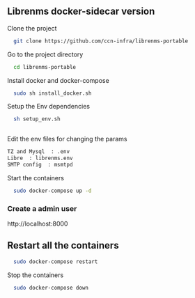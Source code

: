 
## Librenms docker-sidecar version

Clone the project

```bash
  git clone https://github.com/ccn-infra/librenms-portable
```

Go to the project directory

```bash
  cd librenms-portable
```

Install  docker and docker-compose

```bash
  sudo sh install_docker.sh 
```


Setup the Env  dependencies

```bash
  sh setup_env.sh
  
```

Edit  the env   files for changing the params 

```bash
TZ and Mysql  : .env 
Libre  : librenms.env
SMTP config  : msmtpd
```

Start the containers

```bash
  sudo docker-compose up -d 
 ```


### Create a admin user  
http://localhost:8000


## Restart all the containers


```bash
  sudo docker-compose restart
 ```


Stop the containers

```bash
  sudo docker-compose down  
 ```
